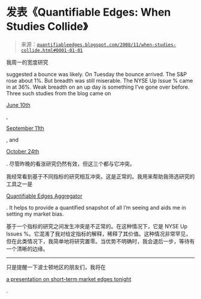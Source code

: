 <!--yml

分类：未分类

date: 2024-05-18 13:33:29

-->

# 发表《Quantifiable Edges: When Studies Collide》

> 来源：[`quantifiableedges.blogspot.com/2008/11/when-studies-collide.html#0001-01-01`](http://quantifiableedges.blogspot.com/2008/11/when-studies-collide.html#0001-01-01)

我周一的宽度研究

suggested a bounce was likely. On Tuesday the bounce arrived. The S&P rose about 1%. But breadth was still miserable. The NYSE Up Issue % came in at 36%. Weak breadth on an up day is something I’ve gone over before. Three such studies from the blog came on

[June 10th](http://quantifiableedges.blogspot.com/2008/06/draggin-breadth.html)

,

[September 11th](http://quantifiableedges.blogspot.com/2008/09/rebound-breadth-is-weak.html)

, and

[October 24th](http://quantifiableedges.blogspot.com/2008/10/rally-lacks-breadth-bad-sign-in-recent.html)

. 尽管昨晚的看涨研究仍然有效，但这三个都与它冲突。

我经常看到基于不同指标的研究相互冲突。这是正常的。我用来帮助我筛选研究的工具之一是

[Quantifiable Edges Aggregator](http://quantifiableedges.blogspot.com/2008/07/quantifiable-edges-aggregator.html)

. It helps to provide a quantified snapshot of all I’m seeing and aids me in setting my market bias.

基于一个指标的研究之间发生冲突是不正常的。在这种情况下，它是 NYSE Up Issues %。它混淆了我对给定指标的解释，稀释了其价值。这种情况非常罕见，但在此类情况下，我简单地将研究置零。当优势不明确时，我会退后一步，等待有一个清晰的边缘。

-----------------------------------------------

只是提醒一下波士顿地区的朋友们，我将在

[a presentation on short-term market edges tonight](http://quantifiableedges.blogspot.com/2008/11/ill-be-speaking-in-boston-on-november.html)

.
